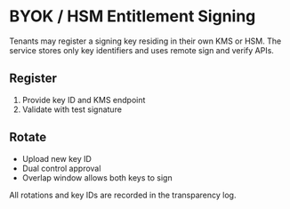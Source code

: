 # BYOK / HSM Entitlement Signing

Tenants may register a signing key residing in their own KMS or HSM. The service stores only key identifiers and uses remote sign and verify APIs.

## Register
1. Provide key ID and KMS endpoint
2. Validate with test signature

## Rotate
- Upload new key ID
- Dual control approval
- Overlap window allows both keys to sign

All rotations and key IDs are recorded in the transparency log.
